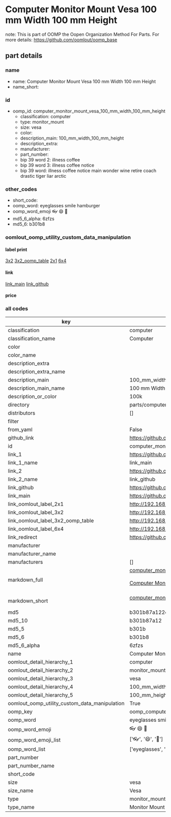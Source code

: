 # Computer Monitor Mount Vesa 100 mm Width 100 mm Height  

note: This is part of OOMP the Oopen Organization Method For Parts. For more details: https://github.com/oomlout/oomp_base

##  part details
  







### name
* name: Computer Monitor Mount Vesa 100 mm Width 100 mm Height
* name_short: 
### id
* oomp_id: computer_monitor_mount_vesa_100_mm_width_100_mm_height
  * classification: computer
  * type: monitor_mount
  * size: vesa
  * color: 
  * description_main: 100_mm_width_100_mm_height
  * description_extra: 
  * manufacturer: 
  * part_number: 
  * bip 39 word 2: illness coffee
  * bip 39 word 3: illness coffee notice
  * bip 39 word: illness coffee notice main wonder wine retire coach drastic tiger liar arctic

### other_codes
* short_code: 
* oomp_word: eyeglasses smile hamburger
* oomp_word_emoji :eyeglasses: :smile: :hamburger:
* md5_6_alpha: 6zfzs
* md5_6: b301b8






### oomlout_oomp_utility_custom_data_manipulation
#### label print
[3x2](http://192.168.1.245:1112/?label=oomp%206zfzs)
[3x2_oomp_table](http://192.168.1.108:1112/?label=oomp%206zfzs)
[2x1](http://192.168.1.242:1112/?label=oomp%206zfzs)
[6x4](http://192.168.1.55:1112/?label=oomp%206zfzs)    

#### link

[link_main](https://github.com/oomlout/oomlout_oomp_version_1_messy/tree/main/parts/computer_monitor_mount_vesa_100_mm_width_100_mm_height) [link_github](https://github.com/oomlout/oomlout_oomp_version_1_messy/tree/main/parts/computer_monitor_mount_vesa_100_mm_width_100_mm_height)                             

#### price







### all codes 
| key | value |  
| --- | --- |  
| classification | computer |  
| classification_name | Computer |  
| color |  |  
| color_name |  |  
| description_extra |  |  
| description_extra_name |  |  
| description_main | 100_mm_width_100_mm_height |  
| description_main_name | 100 mm Width 100 mm Height |  
| description_or_color | 100k |  
| directory | parts/computer_monitor_mount_vesa_100_mm_width_100_mm_height |  
| distributors | [] |  
| filter |  |  
| from_yaml | False |  
| github_link | https://github.com/oomlout/oomlout_oomp_part_src/tree/main/parts/computer_monitor_mount_vesa_100_mm_width_100_mm_height |  
| id | computer_monitor_mount_vesa_100_mm_width_100_mm_height |  
| link_1 | https://github.com/oomlout/oomlout_oomp_version_1_messy/tree/main/parts/computer_monitor_mount_vesa_100_mm_width_100_mm_height |  
| link_1_name | link_main |  
| link_2 | https://github.com/oomlout/oomlout_oomp_version_1_messy/tree/main/parts/computer_monitor_mount_vesa_100_mm_width_100_mm_height |  
| link_2_name | link_github |  
| link_github | https://github.com/oomlout/oomlout_oomp_version_1_messy/tree/main/parts/computer_monitor_mount_vesa_100_mm_width_100_mm_height |  
| link_main | https://github.com/oomlout/oomlout_oomp_version_1_messy/tree/main/parts/computer_monitor_mount_vesa_100_mm_width_100_mm_height |  
| link_oomlout_label_2x1 | http://192.168.1.242:1112/?label=oomp%206zfzs |  
| link_oomlout_label_3x2 | http://192.168.1.245:1112/?label=oomp%206zfzs |  
| link_oomlout_label_3x2_oomp_table | http://192.168.1.108:1112/?label=oomp%206zfzs |  
| link_oomlout_label_6x4 | http://192.168.1.55:1112/?label=oomp%206zfzs |  
| link_redirect | https://github.com/oomlout/oomlout_oomp_version_1_messy/tree/main/parts/computer_monitor_mount_vesa_100_mm_width_100_mm_height |  
| manufacturer |  |  
| manufacturer_name |  |  
| manufacturers | [] |  
| markdown_full | [computer_monitor_mount_vesa_100_mm_width_100_mm_height](none)<br>[](none)<br>[Computer Monitor Mount Vesa 100 Mm Width 100 Mm Height](none)<br><br> |  
| markdown_short | [computer_monitor_mount_vesa_100_mm_width_100_mm_height](none)<br><br> |  
| md5 | b301b87a122cb6ffee7e88652dcb4b89 |  
| md5_10 | b301b87a12 |  
| md5_5 | b301b |  
| md5_6 | b301b8 |  
| md5_6_alpha | 6zfzs |  
| name | Computer Monitor Mount Vesa 100 mm Width 100 mm Height |  
| oomlout_detail_hierarchy_1 | computer |  
| oomlout_detail_hierarchy_2 | monitor_mount |  
| oomlout_detail_hierarchy_3 | vesa |  
| oomlout_detail_hierarchy_4 | 100_mm_width |  
| oomlout_detail_hierarchy_5 | 100_mm_height |  
| oomlout_oomp_utility_custom_data_manipulation | True |  
| oomp_key | oomp_computer_monitor_mount_vesa_100_mm_width_100_mm_height |  
| oomp_word | eyeglasses smile hamburger |  
| oomp_word_emoji | :eyeglasses: :smile: :hamburger: |  
| oomp_word_emoji_list | [':eyeglasses:', ':smile:', ':hamburger:'] |  
| oomp_word_list | ['eyeglasses', 'smile', 'hamburger'] |  
| part_number |  |  
| part_number_name |  |  
| short_code |  |  
| size | vesa |  
| size_name | Vesa |  
| type | monitor_mount |  
| type_name | Monitor Mount |  
